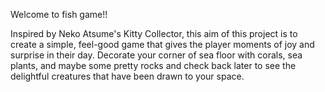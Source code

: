 Welcome to fish game!!

Inspired by Neko Atsume's Kitty Collector, this aim of this project is to create a simple, feel-good game that gives the player moments of joy and surprise in their day. Decorate your corner of sea floor with corals, sea plants, and maybe some pretty rocks and check back later to see the delightful creatures that have been drawn to your space. 
